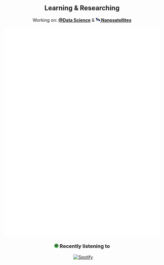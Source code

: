<div align="center">
  <h2> Learning & Researching </h2>
  <p>Working on: <b><a href="http://uds.udec.cl/">@Data Science</a></b> & <b><a href="http://test.octaaerospace.com/"><img height="14" width="14" src="https://raw.githubusercontent.com/CxrlosKenobi/CxrlosKenobi/main/assets/icons/satellite_icon.png"/> Nanosatellites</a></b></p>
  <img src="github-metrics.svg" alt="Cool metrics"/>
<h3> <img height="14" width="14" src="https://raw.githubusercontent.com/CxrlosKenobi/CxrlosKenobi/main/assets/icons/spotify-icon.png"/>  Recently listening to </h3>
<tr>
  
&nbsp; [![Spotify](https://gh-spotifyapi.herokuapp.com/?background_color=171516#gh-light-mode-only)](https://open.spotify.com/user/cxrloskenobi)

<td>
</div>
